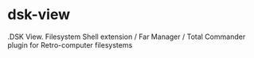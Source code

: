 # dsk-view
.DSK View. Filesystem Shell extension / Far Manager / Total Commander plugin for Retro-computer filesystems
